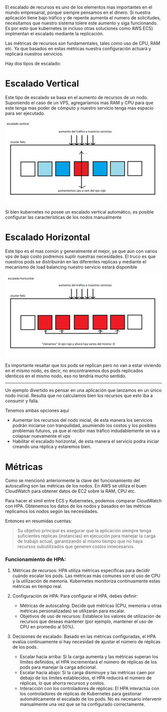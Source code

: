 El escalado de recursos es uno de los elementos mas importantes en el mundo empresarial, porque siempre pensamos en el dinero. Si nuestra aplicación tiene bajo tráfico y de repente aumenta el numero de solicitudes, necesitamos que nuestro sistema tolere este aumento y siga funcionando. Es por esto que kubernetes (e incluso otras soluciones como AWS ECS) implmentan el escalado mediante la replicación.

Las métricas de recursos son fundamentales, tales como uso de CPU, RAM etc. Ya que basados en estas métricas nuestra configuración actuará y replicará nuestros servicios.

Hay dos tipos de escalado:

# Escalado Vertical

Este tipo de escalado se basa en el aumento de recursos de un nodo. Suponiendo el caso de un VPS, agregaríamos mas RAM y CPU para que este tenga mas poder de cómputo y nuestro servicio tenga mas espacio para ser ejecutado.

![vertical_scalling](media/vertical_scalling.png)

Si bien kubernetes no posee un escalado vertical automático, es posible configurar las características de los nodos manualmente

# Escalado Horizontal

Este tipo es el mas común y generalmente el mejor, ya que aún con varios vps de bajo costo podremos suplir nuestras necesidades. El truco es que nuestros pods se distribuirán en las diferentes replicas y mediante el mecanismo de load balancing nuestro servicio estará disponible

![horizontal_scalling](media/horizontal_scalling.png)

Es importante resaltar que los pods se replican pero no van a estar viviendo en el mismo nodo, es decir, no encontraremos dos pods replicados identicos en el mismo nodo, eso no tendría mucho sentido.

---

Un ejemplo divertido es pensar en una aplicación que lanzamos en un único nodo inicial. Resulta que no calculamos bien los recursos que esto iba a consumir y falla.

Tenemos ambas opciones aquí

- Aumentar los recursos del nodo inicial, de esta manera los servicios podrán iniciarse con tranquilidad, asumiendo los costos y los posibles problemas futuros, ya que al recibir mas tráfico indudablemente se va a colapsar nuevamente el vps
- Habilitar el escalado horizontal, de esta manera el servicio podra iniciar creando una réplica y estaremos bien.


# Métricas

Como se mencionó anteriormente la clave del funcionamiento del autoscalling son las métricas de los nodos. En AWS se utiliza el buen CloudWatch para obtener datos de EC2 sobre la RAM, CPU etc. 

Para hacer el simil entre ECS y Kubernetes, podemos comparar CloudWatch con HPA. Obtenemos los datos de los nodos y basados en las métricas replicamos los nodos según las necesidades.

Entonces en resumidas cuentas:

> Su objetivo principal es asegurar que la aplicación siempre tenga suficientes réplicas (instancias) en ejecución para manejar la carga de trabajo actual, garantizando al mismo tiempo que no haya recursos subutilizados que generen costos innecesarios.

### Funcionamiento de HPA:
1. Métricas de recursos: HPA utiliza métricas específicas para decidir cuándo escalar los pods. Las métricas más comunes son el uso de CPU y la utilización de memoria. Kubernetes monitoriza continuamente estas métricas en tiempo real.

2. Configuración de HPA: Para configurar el HPA, debes definir:
   - Métricas de autoscaling: Decide qué métricas (CPU, memoria u otras métricas personalizadas) se utilizarán para escalar.
   - Objetivos de uso de recursos: Establece los valores de utilización de recursos que deseas mantener (por ejemplo, mantener el uso de CPU en promedio al 50%).

3. Decisiones de escalado: Basado en las métricas configuradas, el HPA evalúa continuamente si hay necesidad de ajustar el número de réplicas de los pods.
   - Escalar hacia arriba: Si la carga aumenta y las métricas superan los límites definidos, el HPA incrementará el número de réplicas de los pods para manejar la carga adicional.
   - Escalar hacia abajo: Si la carga disminuye y las métricas caen por debajo de los límites establecidos, el HPA reducirá el número de réplicas, lo que ahorra recursos y costos.
   - Interacción con los controladores de réplicas: El HPA interactúa con los controladores de réplicas de Kubernetes para gestionar automáticamente el escalado de los pods. No es necesario intervenir manualmente una vez que se ha configurado correctamente.